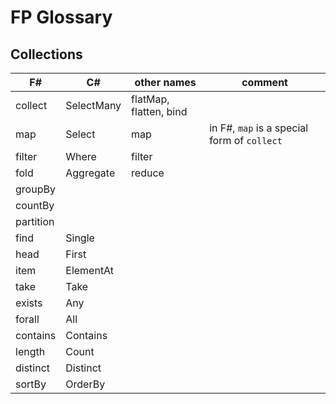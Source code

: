 # FP Glossary

## Collections

| F#        | C#         | other names            | comment                                     |
| --------- | ---------- | ---------------------- | ------------------------------------------- |
| collect   | SelectMany | flatMap, flatten, bind |                                             |
| map       | Select     | map                    | in F#, `map` is a special form of `collect` |
| filter    | Where      | filter                 |                                             |
| fold      | Aggregate  | reduce                 |                                             |
| groupBy   |            |                        |                                             |
| countBy   |            |                        |                                             |
| partition |            |                        |                                             |
| find      | Single     |                        |                                             |
| head      | First      |                        |                                             |
| item      | ElementAt  |                        |                                             |
| take      | Take       |                        |                                             |
| exists    | Any        |                        |                                             |
| forall    | All        |                        |                                             |
| contains  | Contains   |                        |                                             |
| length    | Count      |                        |                                             |
| distinct  | Distinct   |                        |                                             |
| sortBy    | OrderBy    |                        |                                             |
